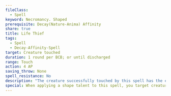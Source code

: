```yaml
---
fileClass:
  - Spell
keyword: Necromancy. Shaped
prerequisite: Decay(Nature-Anima) Affinity
share: true
title: Life Thief
tags:
  - Spell
  - Decay-Affinity-Spell
target: Creature touched
duration: 1 round per BCB; or until discharged
range: Touch
action: 4 AP
saving_throw: None
spell_resistance: No
description: "The creature successfully touched by this spell has the effectiveness of healing reduced on them. Until the effect ends, whenever the target is subject to a healing spell or supernatural effect that heals hit points, the target only receives half the healing(rounded down). Once you’ve prevented 5 hit points of healing per BCB with this spell, the spell is discharged.\r\r<br><br>You may spend 1 spell point as part of casting to cause the healing prevented by life thief to be redirected to you. You must remain within 25 feet + 5 feet per two BCB of the target to gain this benefit."
special: When applying a shape talent to this spell, you target creatures within the area with a Resilience(Psy) save attack. A failed Resilience(Psy) save attack negates the effects of the spell.
---
```


